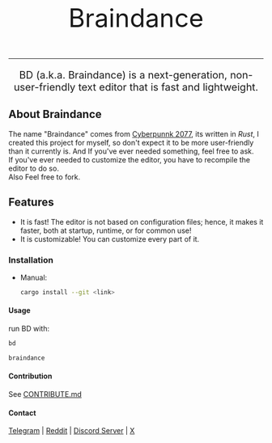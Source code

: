 <p align="center" style="font-size: 50px">Braindance</p>

---
<p align="center" style="font-size: 20px">BD (a.k.a. Braindance) is a next-generation, non-user-friendly text editor that is fast and lightweight.</p>

## About Braindance

The name "Braindance" comes from [Cyberpunnk 2077](https://cyberpunk.fandom.com/wiki/Braindance#Braindance), its written in *Rust*, I created this project for myself, so don't expect it to be more user-friendly than it currently is. And If you've ever needed something, feel free to ask.
<br>
If you've ever needed to customize the editor, you have to recompile the editor to do so.
<br>
Also Feel free to fork.

## Features

- It is fast! The editor is not based on configuration files; hence, it makes it faster, both at startup, runtime, or for common use!
- It is customizable! You can customize every part of it.


### Installation

- Manual:
    ```bash
    cargo install --git <link>
    ```

#### Usage

run BD with: 
```bash
bd
```
```bash
braindance
```

#### Contribution

See [CONTRIBUTE.md](https://github.com)

#### Contact

[Telegram](https://t.me/my_acrp_exp) | [Reddit](0keeper1) | [Discord Server](https://discord.com/users/0keeper1) | [X](https://x.com/0_keeper_1)
